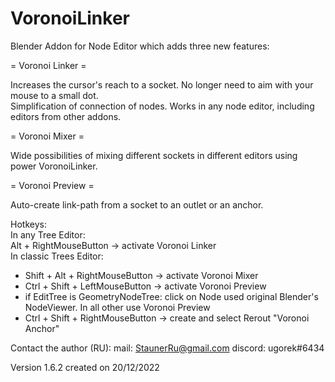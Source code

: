 # VoronoiLinker
Blender Addon for Node Editor which adds three new features:

= Voronoi Linker =

Increases the cursor's reach to a socket. No longer need to aim with your mouse to a small dot.  
Simplification of connection of nodes. Works in any node editor, including editors from other addons.  

= Voronoi Mixer =

Wide possibilities of mixing different sockets in different editors using power VoronoiLinker.

= Voronoi Preview =

Auto-create link-path from a socket to an outlet or an anchor.

Hotkeys:  
In any Tree Editor:  
  Alt + RightMouseButton  -> activate Voronoi Linker  
In classic Trees Editor:  
 + Shift + Alt + RightMouseButton -> activate Voronoi Mixer
 + Ctrl + Shift + LeftMouseButton -> activate Voronoi Preview
 + if EditTree is GeometryNodeTree: click on Node used original Blender's NodeViewer. In all other use Voronoi Preview
 + Ctrl + Shift + RightMouseButton -> create and select Rerout "Voronoi Anchor"

Contact the author (RU):
mail: StaunerRu@gmail.com
discord: ugorek#6434

Version 1.6.2 created on 20/12/2022
